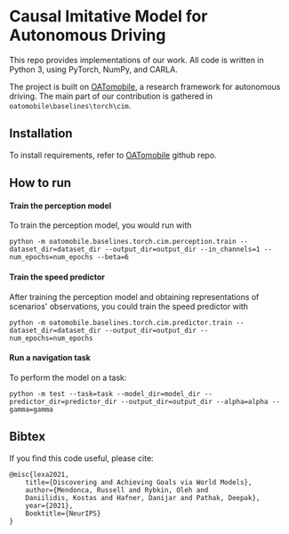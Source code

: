 # Causal Imitative Model for Autonomous Driving

This repo provides implementations of our work. All code is written in Python 3, using PyTorch, NumPy, and CARLA.

The project is built on [OATomobile](https://github.com/OATML/oatomobile), a research framework for autonomous driving. The main part of our contribution is gathered in ```oatomobile\baselines\torch\cim```.

## Installation
To install requirements, refer to [OATomobile](https://github.com/OATML/oatomobile) github repo.

## How to run

#### Train the perception model
To train the perception model, you would run with
```
python -m oatomobile.baselines.torch.cim.perception.train --dataset_dir=dataset_dir --output_dir=output_dir --in_channels=1 --num_epochs=num_epochs --beta=6
```

#### Train the speed predictor
After training the perception model and obtaining representations of scenarios' observations, you could train the speed predictor with
```
python -m oatomobile.baselines.torch.cim.predictor.train --dataset_dir=dataset_dir --output_dir=output_dir --num_epochs=num_epochs
```

#### Run a navigation task
To perform the model on a task: 
```
python -m test --task=task --model_dir=model_dir --predictor_dir=predictor_dir --output_dir=output_dir --alpha=alpha --gamma=gamma
```

## Bibtex
If you find this code useful, please cite:

```
@misc{lexa2021,
    title={Discovering and Achieving Goals via World Models},
    author={Mendonca, Russell and Rybkin, Oleh and
    Daniilidis, Kostas and Hafner, Danijar and Pathak, Deepak},
    year={2021},
    Booktitle={NeurIPS}
}
```
